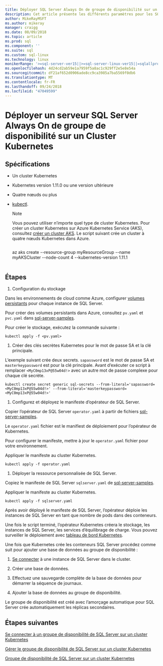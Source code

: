 ```yaml
---
title: Déployer SQL Server Always On de groupe de disponibilité sur un Cluster Kubernetes
description: Cet article présente les différents paramètres pour les SQL Server Kubernetes Always On groupe opérateur globales exigences de disponibilité
author: MikeRayMSFT
ms.author: mikeray
manager: craigg
ms.date: 08/09/2018
ms.topic: article
ms.prod: sql
ms.component: ''
ms.suite: sql
ms.custom: sql-linux
ms.technology: linux
monikerRange: '>=sql-server-ver15||>=sql-server-linux-ver15||=sqlallproducts-allversions'
ms.openlocfilehash: 4d24cd2ab59e1a7959f5a8ac1c929ff2e5e8e54a
ms.sourcegitcommit: df21af652d0906ade8cc9ca3985a7ba5569f0db6
ms.translationtype: MT
ms.contentlocale: fr-FR
ms.lasthandoff: 09/24/2018
ms.locfileid: "47049599"
---
```

# <a name="deploy-a-sql-server-always-on-availability-group-on-kubernetes-cluster"></a>Déployer un serveur SQL Server Always On de groupe de disponibilité sur un Cluster Kubernetes

## <a name="requirements"></a>Spécifications

- Un cluster Kubernetes
- Kubernetes version 1.11.0 ou une version ultérieure
- Quatre nœuds ou plus
- [kubectl](http://kubernetes.io/docs/tasks/tools/install-kubectl/).

  >[!NOTE]
  >Vous pouvez utiliser n’importe quel type de cluster Kubernetes. Pour créer un cluster Kubernetes sur Azure Kubernetes Service (AKS), consultez [créer un cluster AKS](http://docs.microsoft.com/azure/aks/create-cluster.md).
  > Le script suivant crée un cluster à quatre nœuds Kubernetes dans Azure.
  >```azure-cli
  az aks create --resource-group myResourceGroup --name myAKSCluster --node-count 4 --kubernetes-version 1.11.1
  >```

## <a name="steps"></a>Étapes

1. Configuration du stockage

  Dans les environnements de cloud comme Azure, configurer [volumes persistants](http://kubernetes.io/docs/concepts/storage/persistent-volumes/) pour chaque instance de SQL Server.

  Pour créer des volumes persistants dans Azure, consultez `pv.yaml` et `pvc.yaml` dans [sql-server-samples](https://github.com/Microsoft/sql-server-samples/tree/master/samples/features/high%20availability/Kubernetes/sample-deployment-script/templates).

  Pour créer le stockage, exécutez la commande suivante :

  ```azurecli
  kubectl apply -f <pv.yaml>
  ```

1. Créer des clés secrètes Kubernetes pour le mot de passe SA et la clé principale.

  L’exemple suivant crée deux secrets. `sapassword` est le mot de passe SA et `masterkeypassword` est pour la clé principale. Avant d’exécuter ce script à remplacer `<MyC0mp13xP@55w04d!>` avec un autre mot de passe complexe pour chaque clé secrète.

   ```azurecli
   kubectl create secret generic sql-secrets --from-literal='sapassword=<MyC0mp13xP@55w04d!>' --from-literal='masterkeypassword=<MyC0mp13xP@55w04d!>'
   ```

1. Configurez et déployez le manifeste d’opérateur de SQL Server.

  Copier l’opérateur de SQL Server `operator.yaml` à partir de fichiers [sql-server-samples](https://github.com/Microsoft/sql-server-samples/tree/master/samples/features/high%20availability/Kubernetes/sample-manifest-files).

  Le `operator.yaml` fichier est le manifiest de déploiement pour l’opérateur de Kubernetes.

  Pour configurer le manifeste, mettre à jour le `operator.yaml` fichier pour votre environnement.

  Appliquer le manifeste au cluster Kubernetes.

  ```azurecli
  kubectl apply -f operator.yaml
  ```

1. Déployer la ressource personnalisée de SQL Server.

  Copiez le manifeste de SQL Server `sqlserver.yaml` de [sql-server-samples](https://github.com/Microsoft/sql-server-samples/tree/master/samples/features/high%20availability/Kubernetes/sample-manifest-files).

  Appliquer le manifeste au cluster Kubernetes.

  ```azurecli
  kubectl apply -f sqlserver.yaml
  ```

Après avoir déployé le manifeste de SQL Server, l’opérateur déploie les instances de SQL Server en tant que nombre de pods dans des conteneurs.

Une fois le script terminé, l’opérateur Kubernetes créera le stockage, les instances de SQL Server, les services d’équilibrage de charge. Vous pouvez surveiller le déploiement avec [tableau de bord Kubernetes](http://docs.microsoft.com/azure/aks/kubernetes-dashboard).

Une fois que Kubernetes crée les conteneurs SQL Server procédez comme suit pour ajouter une base de données au groupe de disponibilité :

1. [Se connecter](sql-server-linux-kubernetes-connect.md) à une instance de SQL Server dans le cluster.

1. Créer une base de données.

1. Effectuez une sauvegarde complète de la base de données pour démarrer la séquence de journaux.

1. Ajouter la base de données au groupe de disponibilité.

Le groupe de disponibilité est créé avec l’amorçage automatique pour SQL Server crée automatiquement les réplicas secondaires.

## <a name="next-steps"></a>Étapes suivantes

[Se connecter à un groupe de disponibilité de SQL Server sur un cluster Kubernetes](sql-server-linux-kubernetes-connect.md)

[Gérer le groupe de disponibilité de SQL Server sur un cluster Kubernetes](sql-server-linux-kubernetes-manage.md)

[Groupe de disponibilité de SQL Server sur un cluster Kubernetes](sql-server-ag-kubernetes.md)